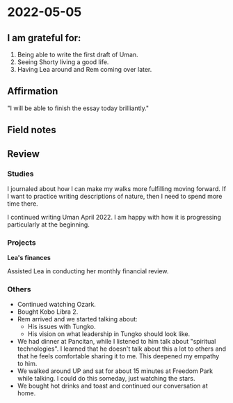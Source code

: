 # 2022-05-05

## I am grateful for:
1. Being able to write the first draft of Uman.
2. Seeing Shorty living a good life.
3. Having Lea around and Rem coming over later.

## Affirmation

"I will be able to finish the essay today brilliantly."

## Field notes

## Review
### Studies

I journaled about how I can make my walks more fulfilling moving forward. If I want to practice writing descriptions of nature, then I need to spend more time there.

I continued writing Uman April 2022. I am happy with how it is progressing particularly at the beginning.

### Projects

**Lea's finances**

Assisted Lea in conducting her monthly financial review.

### Others

- Continued watching Ozark.
- Bought Kobo Libra 2.
- Rem arrived and we started talking about:
	- His issues with Tungko.
	- His vision on what leadership in Tungko should look like.
- We had dinner at Pancitan, while I listened to him talk about "spiritual technologies". I learned that he doesn't talk about this a lot to others and that he feels comfortable sharing it to me. This deepened my empathy to him.
- We walked around UP and sat for about 15 minutes at Freedom Park while talking. I could do this someday, just watching the stars.
- We bought hot drinks and toast and continued our conversation at home.